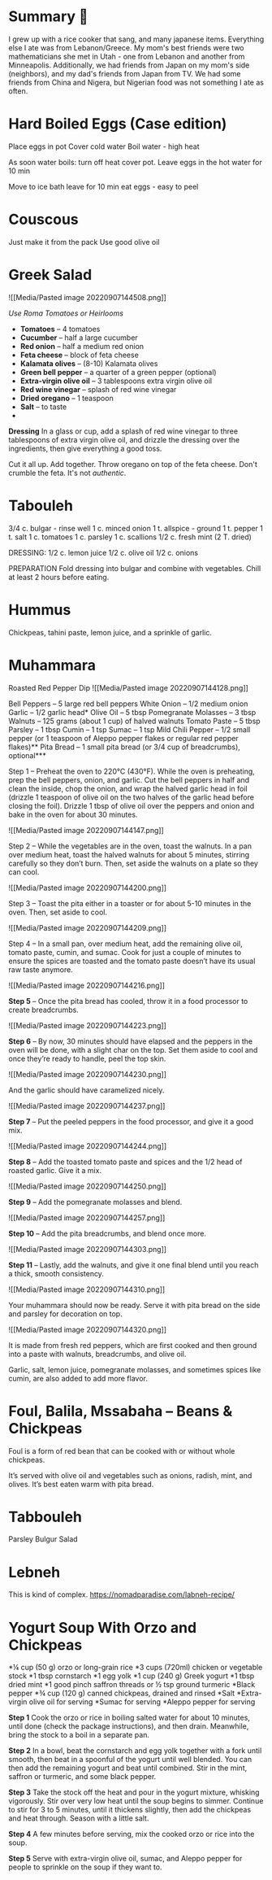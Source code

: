 # Summary  🍉

I grew up with a rice cooker that sang, and many japanese items. Everything else I ate was from Lebanon/Greece. My mom's best friends were two mathematicians she met in Utah - one from Lebanon and another from Minneapolis. Additionally, we had friends from Japan on my mom's side (neighbors), and my dad's friends from Japan from TV. We had some friends from China and Nigera, but Nigerian food was not something I ate as often. 


# Hard Boiled Eggs (Case edition)

Place eggs in pot 
Cover cold water 
Boil water - high heat

As soon water boils:
turn off heat 
cover pot. 
Leave eggs in the hot water for 10 min 

Move to ice bath
leave for 10 min 
eat eggs - easy to peel 

# Couscous 
Just make it from the pack 
Use good olive oil

# Greek Salad 

![[Media/Pasted image 20220907144508.png]] 

*Use Roma Tomatoes or Heirlooms*

-   **Tomatoes** – 4 tomatoes
-   **Cucumber** – half a large cucumber
-   **Red onion** – half a medium red onion
-   **Feta cheese** – block of feta cheese
-   **Kalamata olives** – (8-10) Kalamata olives
-   **Green bell pepper** – a quarter of a green pepper (optional)
-   **Extra-virgin olive oil** – 3 tablespoons extra virgin olive oil
-   **Red wine vinegar** – splash of red wine vinegar
-   **Dried oregano** – 1 teaspoon
-   **Salt** – to taste
- 
**Dressing**
In a glass or cup, add a splash of red wine vinegar to three tablespoons of extra virgin olive oil, and drizzle the dressing over the ingredients, then give everything a good toss.

Cut it all up. Add together. Throw oregano on top of the feta cheese. 
Don't crumble the feta. It's not *authentic*. 

# Tabouleh 

3/4 c. bulgar - rinse well
1 c. minced onion
1 t. allspice - ground
1 t. pepper
1 t. salt
1 c. tomatoes
1 c. parsley
1 c. scallions
1/2 c. fresh mint
(2 T. dried)

DRESSING:
1/2 c. lemon juice
1/2 c. olive oil
1/2 c. onions

PREPARATION
Fold dressing into bulgar and combine with vegetables. Chill at least 2 hours before eating.

# Hummus 
Chickpeas, tahini paste, lemon juice, and a sprinkle of garlic.

# Muhammara 
Roasted Red Pepper Dip 
![[Media/Pasted image 20220907144128.png]]

Bell Peppers – 5 large red bell peppers
White Onion – 1/2 medium onion
Garlic – 1/2 garlic head*
Olive Oil – 5 tbsp
Pomegranate Molasses – 3 tbsp
Walnuts – 125 grams (about 1 cup) of halved walnuts
Tomato Paste – 5 tbsp
Parsley – 1 tbsp
Cumin – 1 tsp
Sumac – 1 tsp
Mild Chili Pepper – 1/2 small pepper (or 1 teaspoon of Aleppo pepper flakes or regular red pepper flakes)**
Pita Bread – 1 small pita bread (or 3/4 cup of breadcrumbs), optional***

Step 1 – Preheat the oven to 220°C (430°F). While the oven is preheating, prep the bell peppers, onion, and garlic. Cut the bell peppers in half and clean the inside, chop the onion, and wrap the halved garlic head in foil (drizzle 1 teaspoon of olive oil on the two halves of the garlic head before closing the foil). Drizzle 1 tbsp of olive oil over the peppers and onion and bake in the oven for about 30 minutes.

![[Media/Pasted image 20220907144147.png]]

Step 2 – While the vegetables are in the oven, toast the walnuts. In a pan over medium heat, toast the halved walnuts for about 5 minutes, stirring carefully so they don’t burn. Then, set aside the walnuts on a plate so they can cool.

![[Media/Pasted image 20220907144200.png]]

Step 3 – Toast the pita either in a toaster or for about 5-10 minutes in the oven. Then, set aside to cool.

![[Media/Pasted image 20220907144209.png]]

Step 4 – In a small pan, over medium heat, add the remaining olive oil, tomato paste, cumin, and sumac. Cook for just a couple of minutes to ensure the spices are toasted and the tomato paste doesn’t have its usual raw taste anymore.

![[Media/Pasted image 20220907144216.png]]

**Step 5** – Once the pita bread has cooled, throw it in a food processor to create breadcrumbs.

![[Media/Pasted image 20220907144223.png]]

**Step 6** – By now, 30 minutes should have elapsed and the peppers in the oven will be done, with a slight char on the top. Set them aside to cool and once they’re ready to handle, peel the top skin.

![[Media/Pasted image 20220907144230.png]]

And the garlic should have caramelized nicely.

![[Media/Pasted image 20220907144237.png]]

**Step 7** – Put the peeled peppers in the food processor, and give it a good mix.

![[Media/Pasted image 20220907144244.png]]

**Step 8** – Add the toasted tomato paste and spices and the 1/2 head of roasted garlic. Give it a mix.

![[Media/Pasted image 20220907144250.png]]

**Step 9** – Add the pomegranate molasses and blend.

![[Media/Pasted image 20220907144257.png]]

**Step 10** – Add the pita breadcrumbs, and blend once more.

![[Media/Pasted image 20220907144303.png]]

**Step 11** – Lastly, add the walnuts, and give it one final blend until you reach a thick, smooth consistency.

![[Media/Pasted image 20220907144310.png]]

Your muhammara should now be ready. Serve it with pita bread on the side and parsley for decoration on top.

![[Media/Pasted image 20220907144320.png]]



It is made from fresh red peppers, which are first cooked and then ground into a paste with walnuts, breadcrumbs, and olive oil.

Garlic, salt, lemon juice, pomegranate molasses, and sometimes spices like cumin, are also added to add more flavor. 

# Foul, Balila, Mssabaha – Beans & Chickpeas

Foul is a form of red bean that can be cooked with or without whole chickpeas.

It’s served with olive oil and vegetables such as onions, radish, mint, and olives. It’s best eaten warm with pita bread.

# Tabbouleh 
Parsley Bulgur Salad

# Lebneh 
This is kind of complex. 
https://nomadparadise.com/labneh-recipe/


# Yogurt Soup With Orzo and Chickpeas

*¼ cup (50 g) orzo or long-grain rice
*3 cups (720ml) chicken or vegetable stock
*1 tbsp cornstarch
*1 egg yolk
*1 cup (240 g) Greek yogurt
*1 tbsp dried mint
*1 good pinch saffron threads or ½ tsp ground turmeric
*Black pepper
*¾ cup (120 g) canned chickpeas, drained and rinsed
*Salt
*Extra-virgin olive oil for serving
*Sumac for serving
*Aleppo pepper for serving

**Step 1**
Cook the orzo or rice in boiling salted water for about 10 minutes, until done (check the package instructions), and then drain. Meanwhile, bring the stock to a boil in a separate pan.

**Step 2**
In a bowl, beat the cornstarch and egg yolk together with a fork until smooth, then beat in a spoonful of the yogurt until well blended. You can then add the remaining yogurt and beat until combined. Stir in the mint, saffron or turmeric, and some black pepper.

**Step 3**
Take the stock off the heat and pour in the yogurt mixture, whisking vigorously. Stir over very low heat until the soup begins to simmer. Continue to stir for 3 to 5 minutes, until it thickens slightly, then add the chickpeas and heat through. Season with a little salt.

**Step 4**
A few minutes before serving, mix the cooked orzo or rice into the soup.

**Step 5**
Serve with extra-virgin olive oil, sumac, and Aleppo pepper for people to sprinkle on the soup if they want to.

